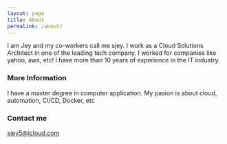 ```yaml
---
layout: page
title: About
permalink: /about/
---
```


I am Jey and my co-workers call me sjey. I work as a Cloud Solutions Architect in one of the leading tech company. I worked for companies like yahoo, aws, etc! I have more than 10 years of experience in the IT industry.

### More Information

I have a master degree in computer application. My pasion is about cloud, automation, CI/CD, Docker, etc

### Contact me

[sjey5@icloud.com](mailto:sjey5@icloud.com)
